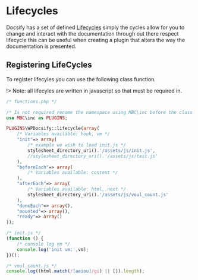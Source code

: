 # Lifecycles
Docsify has a set of defined [Lifecycles](write-a-plugin.md#lifecycle-hooks) simply the cycles allow for you to change and interact with the documentation through out there respect lifecycle
this can be useful when creating a plugin that alters the way the documentation is presented.

## Registering LifeCycles
To register lifecyles you can use the following class function.  

!> Note: all lifecyles are written in javascript so that must be required in.

```php
/* functions.php */

/* Is not required rename the namespace using MBC\inc before the class is fine */
use MBC\inc as PLUGINS;

PLUGINS\WPDocsify::lifecycle(array(
    /* Variables available: hook, vm */
    "init"=> array(
        /* example we wish to load init.js */
        stylesheet_directory_uri().'/assets/js/init.js',
        //stylesheet_directory_uri().'/assets/js/test.js'
    ),
    "beforeEach"=> array(
        /* Variables available: content */
    ),
    "afterEach"=> array(
        /* Variables available: html, next */
        stylesheet_directory_uri().'/assets/js/voul_count.js'
    ),
    "doneEach"=> array(),
    "mounted"=> array(),
    "ready"=> array()
));
```
```js
/* init.js */
(function () {
    /* console log vm */
    console.log('init vm:',vm);
})();
```
```js
/* voul_count.js */
console.log((html.match(/[aeiou]/gi) || []).length);
```
